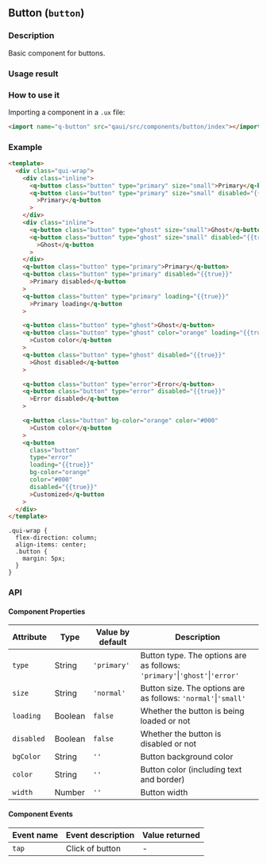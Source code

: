 ## Button (`button`)

### Description

Basic component for buttons.

### Usage result

<!--div style="text-align: center;margin: 40px;"><img src="./assets/button.png" alt="buttons" style="width:300px" /></div -->

<preview url="https://wonderful-harsh-alvarezsaurus.glitch.me/preview/pages/button"/>

### How to use it

Importing a component in a `.ux` file:

```html
<import name="q-button" src="qaui/src/components/button/index"></import>
```

### Example

```html
<template>
  <div class="qui-wrap">
    <div class="inline">
      <q-button class="button" type="primary" size="small">Primary</q-button>
      <q-button class="button" type="primary" size="small" disabled="{{true}}"
        >Primary</q-button
      >
    </div>
    <div class="inline">
      <q-button class="button" type="ghost" size="small">Ghost</q-button>
      <q-button class="button" type="ghost" size="small" disabled="{{true}}"
        >Ghost</q-button
      >
    </div>
    <q-button class="button" type="primary">Primary</q-button>
    <q-button class="button" type="primary" disabled="{{true}}"
      >Primary disabled</q-button
    >
    <q-button class="button" type="primary" loading="{{true}}"
      >Primary loading</q-button
    >

    <q-button class="button" type="ghost">Ghost</q-button>
    <q-button class="button" type="ghost" color="orange" loading="{{true}}"
      >Custom color</q-button
    >
    <q-button class="button" type="ghost" disabled="{{true}}"
      >Ghost disabled</q-button
    >

    <q-button class="button" type="error">Error</q-button>
    <q-button class="button" type="error" disabled="{{true}}"
      >Error disabled</q-button
    >

    <q-button class="button" bg-color="orange" color="#000"
      >Custom color</q-button
    >
    <q-button
      class="button"
      type="error"
      loading="{{true}}"
      bg-color="orange"
      color="#000"
      disabled="{{true}}"
      >Customized</q-button
    >
  </div>
</template>
```

```less
.qui-wrap {
  flex-direction: column;
  align-items: center;
  .button {
    margin: 5px;
  }
}
```

### API

#### Component Properties

| Attribute  | Type    | Value by default | Description                                                                |
| ---------- | ------- | ---------------- | -------------------------------------------------------------------------- |
| `type`     | String  | `'primary'`      | Button type. The options are as follows: `'primary'`\|`'ghost'`\|`'error'` |
| `size`     | String  | `'normal'`       | Button size. The options are as follows: `'normal'`\|`'small'`             |
| `loading`  | Boolean | `false`          | Whether the button is being loaded or not                                  |
| `disabled` | Boolean | `false`          | Whether the button is disabled or not                                      |
| `bgColor`  | String  | `''`             | Button background color                                                    |
| `color`    | String  | `''`             | Button color (including text and border)                                   |
| `width`    | Number  | `''`             | Button width                                                               |

#### Component Events

| Event name | Event description | Value returned |
| ---------- | ----------------- | -------------- |
| `tap`      | Click of button   | -              |
